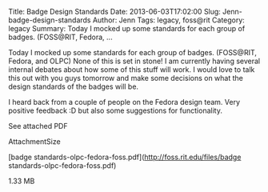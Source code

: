 Title: Badge Design Standards
Date: 2013-06-03T17:02:00
Slug: Jenn-badge-design-standards
Author: Jenn
Tags: legacy, foss@rit
Category: legacy
Summary: Today I mocked up some standards for each group of badges. (FOSS@RIT, Fedora, ... 

Today I mocked up some standards for each group of badges. (FOSS@RIT, Fedora,
and OLPC) None of this is set in stone! I am currently having several internal
debates about how some of this stuff will work. I would love to talk this out
with you guys tomorrow and make some decisions on what the design standards of
the badges will be.

I heard back from a couple of people on the Fedora design team. Very positive
feedback :D but also some suggestions for functionality.

See attached PDF

AttachmentSize

[badge standards-olpc-fedora-foss.pdf](http://foss.rit.edu/files/badge
standards-olpc-fedora-foss.pdf)

1.33 MB

